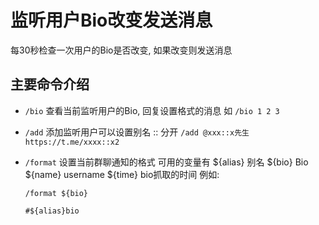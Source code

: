 # 监听用户Bio改变发送消息
每30秒检查一次用户的Bio是否改变, 如果改变则发送消息

## 主要命令介绍
- `/bio` 查看当前监听用户的Bio, 回复设置格式的消息 如 `/bio 1 2 3`
- `/add` 添加监听用户可以设置别名 :: 分开  `/add @xxx::x先生 https://t.me/xxxx::x2`
- `/format` 设置当前群聊通知的格式 可用的变量有 ${alias} 别名 ${bio} Bio ${name} username ${time} bio抓取的时间 例如:  

    ```text
    /format ${bio}
    
    #${alias}bio
    ```

